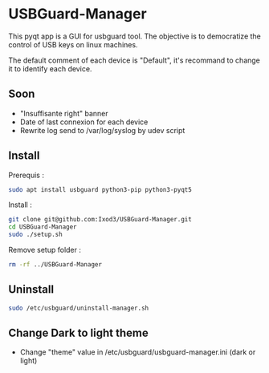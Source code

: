 # USBGuard-Manager

This pyqt app is a GUI for usbguard tool. The objective is to democratize the control of USB keys on linux machines.

The default comment of each device is "Default", it's recommand to change it to identify each device.

## Soon

- "Insuffisante right" banner
- Date of last connexion for each device
- Rewrite log send to /var/log/syslog by udev script

## Install

Prerequis :

```sh
sudo apt install usbguard python3-pip python3-pyqt5
```

Install :

```sh
git clone git@github.com:Ixod3/USBGuard-Manager.git
cd USBGuard-Manager
sudo ./setup.sh
```

Remove setup folder :

```sh
rm -rf ../USBGuard-Manager
```

## Uninstall

```sh
sudo /etc/usbguard/uninstall-manager.sh
```

## Change Dark to light theme

- Change "theme" value in /etc/usbguard/usbguard-manager.ini (dark or light)